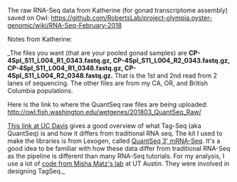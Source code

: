 The raw RNA-Seq data from Katherine (for gonad transcriptome assembly) saved on Owl:
https://github.com/RobertsLab/project-olympia.oyster-genomic/wiki/RNA-Seq-February-2018

Notes from Katherine: 

_The files you want (that are your pooled gonad samples) are **CP-4Spl_S11_L004_R1_0343.fastq.gz,  CP-4Spl_S11_L004_R2_0343.fastq.gz,  CP-4Spl_S11_L004_R1_0348.fastq.gz,  CP-4Spl_S11_L004_R2_0348.fastq.gz.** That is the 1st and 2nd read from 2 lanes of sequencing. The other files are from my CA, OR, and British Columbia populations.

Here is the link to where the QuantSeq raw files are being uploaded: http://owl.fish.washington.edu/wetgenes/201803_QuantSeq_Raw/ 

[This link at UC Davis](http://dnatech.genomecenter.ucdavis.edu/tag-seq-gene-expression-profiling/) gives a good overview of what Tag-Seq (aka QuantSeq) is and how it differs from traditional RNA seq. The kit I used to make the libraries is from Lexogen, called [QuantSeq 3' mRNA-Seq](https://www.lexogen.com/quantseq-3mrna-sequencing/). It's a good idea to be familiar with how these data differ from traditional RNA-Seq as the pipeline is different than many RNA-Seq tutorials. For my analysis, I use a lot of [code from Misha Matz's lab](https://github.com/z0on/tag-based_RNAseq) at UT Austin. They were involved in designing TagSeq._
